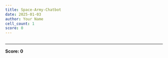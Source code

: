 ```yaml
---
title: Space-Army-Chatbot
date: 2025-01-03
author: Your Name
cell_count: 1
score: 0
---
```


```python

```


---
**Score: 0**